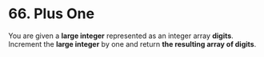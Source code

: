 # 66. Plus One
You are given a **large integer** represented as an integer array **digits**.
Increment the **large integer** by one and return **the resulting array of digits**.
